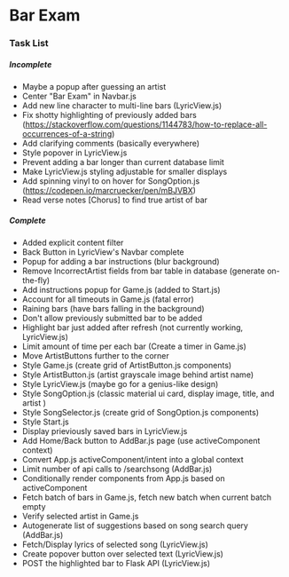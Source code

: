 # Bar Exam

### Task List
##### Incomplete
* Maybe a popup after guessing an artist
* Center "Bar Exam" in Navbar.js
* Add new line character to multi-line bars (LyricView.js)
* Fix shotty highlighting of previously added bars (https://stackoverflow.com/questions/1144783/how-to-replace-all-occurrences-of-a-string)
* Add clarifying comments (basically everywhere)
* Style popover in LyricView.js
* Prevent adding a bar longer than current database limit
* Make LyricView.js styling adjustable for smaller displays
* Add spinning vinyl to on hover for SongOption.js (https://codepen.io/marcruecker/pen/mBJVBX)
* Read verse notes \[Chorus] to find true artist of bar
##### Complete
* Added explicit content filter
* Back Button in LyricView's Navbar complete
* Popup for adding a bar instructions (blur background)
* Remove IncorrectArtist fields from bar table in database (generate on-the-fly)
* Add instructions popup for Game.js (added to Start.js)
* Account for all timeouts in Game.js (fatal error)
* Raining bars (have bars falling in the background)
* Don't allow previously submitted bar to be added
* Highlight bar just added after refresh (not currently working, LyricView.js)
* Limit amount of time per each bar (Create a timer in Game.js)
* Move ArtistButtons further to the corner
* Style Game.js (create grid of ArtistButton.js components)
* Style ArtistButton.js (artist grayscale image behind artist name)
* Style LyricView.js (maybe go for a genius-like design)
* Style SongOption.js (classic material ui card, display image, title, and artist )
* Style SongSelector.js (create grid of SongOption.js components)
* Style Start.js
* Display prieviously saved bars in LyricView.js
* Add Home/Back button to AddBar.js page (use activeComponent context) 
* Convert App.js activeComponent/intent into a global context
* Limit number of api calls to /searchsong (AddBar.js)
* Conditionally render components from App.js based on activeComponent
* Fetch batch of bars in Game.js, fetch new batch when current batch empty
* Verify selected artist in Game.js
* Autogenerate list of suggestions based on song search query (AddBar.js)
* Fetch/Display lyrics of selected song (LyricView.js)
* Create popover button over selected text (LyricView.js)
* POST the highlighted bar to Flask API (LyricView.js)
